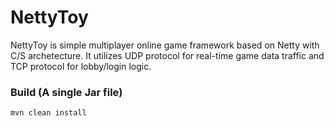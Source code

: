 NettyToy
========
NettyToy is simple multiplayer online game framework based on Netty with C/S archetecture. It utilizes UDP protocol for real-time game data traffic and TCP protocol for lobby/login logic. 

<h3>Build (A single Jar file)</h3>
<code>mvn clean install</code>

